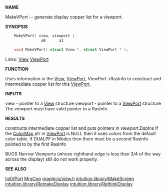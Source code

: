 
**NAME**

MakeVPort -- generate display copper list for a viewport.

**SYNOPSIS**

```c
    MakeVPort( view, viewport )
                a0      a1

    void MakeVPort( struct View *, struct ViewPort * );

```
Links: [View](_00B8.md) [ViewPort](_00B8.md) 

**FUNCTION**

Uses information in the [View](_00B8.md), [ViewPort](_00B8.md), ViewPort-&#062;RasInfo to
construct and intermediate copper list for this [ViewPort](_00B8.md).

**INPUTS**

view - pointer to a [View](_00B8.md) structure
viewport - pointer to a [ViewPort](_00B8.md) structure
The viewport must have valid pointer to a RasInfo.

**RESULTS**

constructs intermediate copper list and puts pointers in
viewport.DspIns
If the [ColorMap](_00B8.md) ptr in [ViewPort](_00B8.md) is NULL then it uses colors
from the default color table.
If DUALPF in Modes then there must be a second RasInfo pointed
to by the first RasInfo

BUGS
Narrow Viewports (whose righthand edge is less than 3/4 of the
way across the display) still do not work properly.

**SEE ALSO**

[InitVPort](InitVPort.md) [MrgCop](MrgCop.md) [graphics/view.h](_00B8.md) [intuition.library/MakeScreen](../intuition/MakeScreen.md)
[intuition.library/RemakeDisplay](../intuition/RemakeDisplay.md) [intuition.library/RethinkDisplay](../intuition/RethinkDisplay.md)
